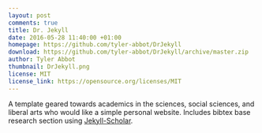 ```yaml
---
layout: post
comments: true
title: Dr. Jekyll
date: 2016-05-28 11:40:00 +01:00
homepage: https://github.com/tyler-abbot/DrJekyll
download: https://github.com/tyler-abbot/DrJekyll/archive/master.zip
author: Tyler Abbot
thumbnail: DrJekyll.png
license: MIT
license_link: https://opensource.org/licenses/MIT
---
```


A template geared towards academics in the sciences, social sciences, and liberal arts who would like a simple personal website. Includes bibtex base research section using [Jekyll-Scholar](https://github.com/inukshuk/jekyll-scholar).
